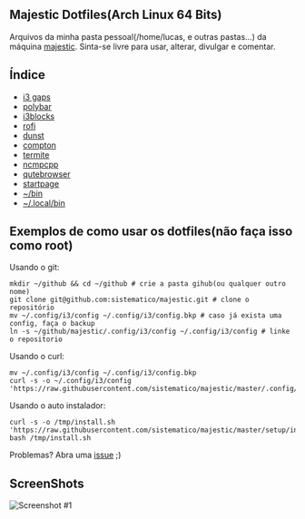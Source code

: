 ## Majestic Dotfiles(Arch Linux 64 Bits)

Arquivos da minha pasta pessoal(/home/lucas, e outras pastas...) da máquina [majestic](https://majestic.radiochat.com.br).
Sinta-se livre para usar, alterar, divulgar e comentar.

## Índice

* [i3 gaps](https://github.com/sistematico/majestic/tree/master/.config/i3/config)
* [polybar](https://github.com/sistematico/majestic/tree/master/.config/polybar)
* [i3blocks](https://github.com/sistematico/majestic/tree/master/.config/i3blocks)
* [rofi](https://github.com/sistematico/majestic/tree/master/.config/rofi)
* [dunst](https://github.com/sistematico/majestic/tree/master/.config/dunst)
* [compton](https://github.com/sistematico/majestic/tree/master/.config/compton.conf)
* [termite](https://github.com/sistematico/majestic/tree/master/.config/termite/config)
* [ncmpcpp](https://github.com/sistematico/majestic/tree/master/.config/ncmpcpp)
* [qutebrowser](https://github.com/sistematico/majestic/tree/master/.config/qutebrowser/config.py)
* [startpage](https://github.com/sistematico/majestic/tree/master/.config/startpage/)
* [~/bin](https://github.com/sistematico/majestic/tree/master/bin)
* [~/.local/bin](https://github.com/sistematico/majestic/tree/master/.local/bin)  

## Exemplos de como usar os dotfiles(não faça isso como root)
    
Usando o git:

	mkdir ~/github && cd ~/github # crie a pasta gihub(ou qualquer outro nome)
    git clone git@github.com:sistematico/majestic.git # clone o repositório
    mv ~/.config/i3/config ~/.config/i3/config.bkp # caso já exista uma config, faça o backup
    ln -s ~/github/majestic/.config/i3/config ~/.config/i3/config # linke o repositorio

Usando o curl:

    mv ~/.config/i3/config ~/.config/i3/config.bkp
    curl -s -o ~/.config/i3/config 'https://raw.githubusercontent.com/sistematico/majestic/master/.config/i3/config'

Usando o auto instalador:

    curl -s -o /tmp/install.sh 'https://raw.githubusercontent.com/sistematico/majestic/master/setup/install.sh'
    bash /tmp/install.sh

Problemas? Abra uma [issue](https://github.com/sistematico/majestic/issues/new) ;)

## ScreenShots

![Screenshot #1][screenshot1]  

[screenshot1]: https://raw.githubusercontent.com/sistematico/majestic/master/screenshot.png "Screenshot #1"